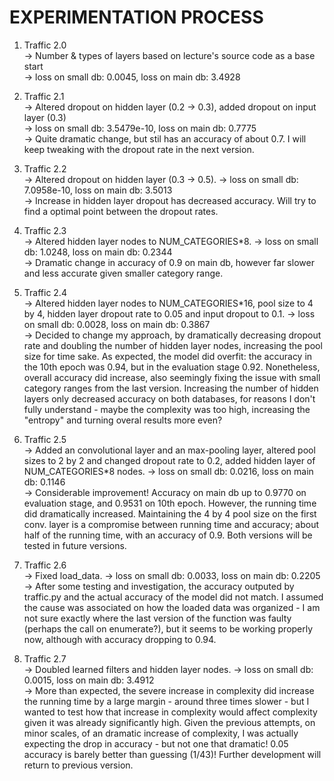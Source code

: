 # EXPERIMENTATION PROCESS  
  
1. Traffic 2.0  
    -> Number & types of layers based on lecture's source code as a base start  
    -> loss on small db: 0.0045, loss on main db: 3.4928  
  
2. Traffic 2.1  
    -> Altered dropout on hidden layer (0.2 -> 0.3),
       added dropout on input layer (0.3)  
    -> loss on small db: 3.5479e-10, loss on main db: 0.7775  
    -> Quite dramatic change, but stil has an accuracy of about 0.7. I will keep
       tweaking with the dropout rate in the next version.

3. Traffic 2.2  
    -> Altered dropout on hidden layer (0.3 -> 0.5).
    -> loss on small db: 7.0958e-10, loss on main db: 3.5013  
    -> Increase in hidden layer dropout has decreased accuracy. Will try to find a optimal point between the dropout rates.
  
4. Traffic 2.3  
    -> Altered hidden layer nodes to NUM_CATEGORIES*8.
    -> loss on small db: 1.0248, loss on main db: 0.2344  
    -> Dramatic change in accuracy of 0.9 on main db, however far slower and less accurate given smaller category range.  
  
5. Traffic 2.4  
    -> Altered hidden layer nodes to NUM_CATEGORIES*16, pool size to 4 by 4, hidden layer dropout rate to 0.05 and input dropout to 0.1.
    -> loss on small db: 0.0028, loss on main db: 0.3867  
    -> Decided to change my approach, by dramatically decreasing dropout rate and doubling the number of hidden layer nodes, increasing the pool size for time sake. As expected, the model did overfit: the accuracy in the 10th epoch was 0.94, but in the evaluation stage 0.92. Nonetheless, overall accuracy did increase, also seemingly fixing the issue with small category ranges from the last version. Increasing the number of hidden layers only decreased accuracy on both databases, for reasons I don't fully understand - maybe the complexity was too high, increasing the "entropy" and turning overal results more even?  

6. Traffic 2.5  
    -> Added an convolutional layer and an max-pooling layer, altered pool sizes to 2 by 2 and changed dropout rate to 0.2, added hidden layer of NUM_CATEGORIES*8 nodes.
    -> loss on small db: 0.0216, loss on main db: 0.1146  
    -> Considerable improvement! Accuracy on main db up to 0.9770 on evaluation stage, and 0.9531 on 10th epoch. However, the running time did dramatically increased. Maintaining the 4 by 4 pool size on the first conv. layer is a compromise between running time and accuracy; about half of the running time, with an accuracy of 0.9. Both versions will be tested in future versions.  

7. Traffic 2.6  
    -> Fixed load_data.
    -> loss on small db: 0.0033, loss on main db: 0.2205  
    -> After some testing and investigation, the accuracy outputed by traffic.py and the actual accuracy of the model did not match. I assumed the cause was associated on how the loaded data was organized - I am not sure exactly where the last version of the function was faulty (perhaps the call on enumerate?), but it seems to be working properly now, although with accuracy dropping to 0.94.

8. Traffic 2.7  
    -> Doubled learned filters and hidden layer nodes.
    -> loss on small db: 0.0015, loss on main db: 3.4912  
    -> More than expected, the severe increase in complexity did increase the running time by a large margin - around three times slower - but I wanted to test how that increase in complexity would affect complexity given it was already significantly high. Given the previous attempts, on minor scales, of an dramatic increase of complexity, I was actually expecting the drop in accuracy - but not one that dramatic! 0.05 accuracy is barely better than guessing (1/43)! Further development will return to previous version.
